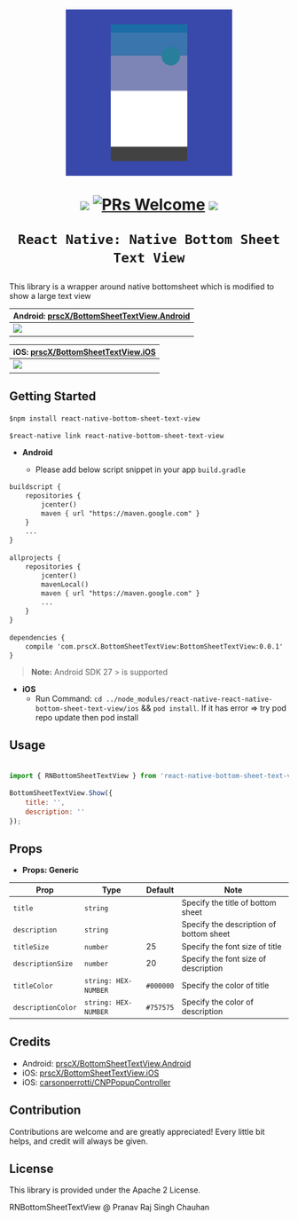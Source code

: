 
<h1 align="center">

<p align="center">
  <img src="./assets/hero.png" width="300" height="300" />
</p>

<p align="center">
  <a href="https://www.npmjs.com/package/react-native-bottom-sheet-text-view"><img src="http://img.shields.io/npm/v/react-native-bottom-sheet-text-view.svg?style=flat" /></a>
  <a href="https://github.com/prscX/react-native-bottom-sheet-text-view/pulls"><img alt="PRs Welcome" src="https://img.shields.io/badge/PRs-welcome-brightgreen.svg" /></a>
  <a href="https://github.com/prscX/react-native-bottom-sheet-text-view#License"><img src="https://img.shields.io/npm/l/react-native-bottom-sheet-text-view.svg?style=flat" /></a>
</p>

    React Native: Native Bottom Sheet Text View
</h1>

This library is a wrapper around native bottomsheet which is modified to show a large text view


| **Android: [prscX/BottomSheetTextView.Android](https://github.com/prscX/BottomSheetTextView.Android)**             |
| ----------------- |
| <img src="https://github.com/prscX/BottomSheetTextView.Android/blob/master/assets/hero.gif" height="600" />                  |


| **iOS: [prscX/BottomSheetTextView.iOS](https://github.com/prscX/BottomSheetTextView.iOS)**             |
| ----------------- |
| <img src="https://github.com/prscX/react-native-bottom-sheet-text-view/blob/master/assets/hero.gif?raw=true" height="600" />                  |


## Getting Started

`$npm install react-native-bottom-sheet-text-view`

`$react-native link react-native-bottom-sheet-text-view`

- **Android**

    - Please add below script snippet in your app `build.gradle`

```
buildscript {
    repositories {
        jcenter()
        maven { url "https://maven.google.com" }
    }
    ...
}

allprojects {
    repositories {
        jcenter()
        mavenLocal()
        maven { url "https://maven.google.com" }
        ...
    }
}

dependencies {
    compile 'com.prscX.BottomSheetTextView:BottomSheetTextView:0.0.1'
}

```

> **Note:** Android SDK 27 > is supported

- **iOS**
    - Run Command: `cd ../node_modules/react-native-react-native-bottom-sheet-text-view/ios` && `pod install`. If it has error => try pod repo update then pod install

## Usage

```javascript

import { RNBottomSheetTextView } from 'react-native-bottom-sheet-text-view'

```

```javascript
BottomSheetTextView.Show({
    title: '',
    description: ''
});
```


## Props

- **Props: Generic**

| Prop              | Type       | Default | Note                                                                                                       |
| ----------------- | ---------- | ------- | ---------------------------------------------------------------------------------------------------------- |
| `title`       | `string`     |         | Specify the title of bottom sheet
| `description` | `string` |         | Specify the description of bottom sheet                                                   |  |
| `titleSize`    | `number`     |    25     | Specify the font size of title                                        |  |
| `descriptionSize`      | `number`     |    20     | Specify the font size of description
| `titleColor`      | `string: HEX-NUMBER`     |    `#000000`     | Specify the color of title
| `descriptionColor`      | `string: HEX-NUMBER`     |    `#757575`     | Specify the color of description


## Credits
- Android: [prscX/BottomSheetTextView.Android](https://github.com/prscX/BottomSheetTextView.Android)
- iOS: [prscX/BottomSheetTextView.iOS](prscX/BottomSheetTextView.iOS)
- iOS: [carsonperrotti/CNPPopupController](https://github.com/carsonperrotti/CNPPopupController)


## Contribution
Contributions are welcome and are greatly appreciated! Every little bit helps, and credit will always be given.


## License
This library is provided under the Apache 2 License.

RNBottomSheetTextView @ Pranav Raj Singh Chauhan